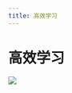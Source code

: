 ```yaml
---
title: 高效学习
---
```


# 高效学习
![](http://q0fn7wgae.bkt.clouddn.com/%E6%90%9E%E7%AC%91%E5%AD%A6%E4%B9%A0.png)